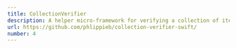 ```yaml
---
title: CollectionVerifier
description: A helper micro-framework for verifying a collection of items, where the collection has a strict count.
url: https://github.com/phlippieb/collection-verifier-swift/
number: 4
---
```

